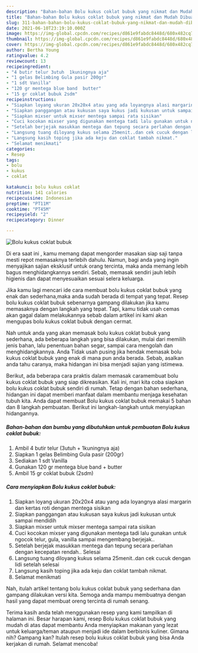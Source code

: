 ```yaml
---
description: "Bahan-bahan Bolu kukus coklat bubuk yang nikmat dan Mudah Dibuat"
title: "Bahan-bahan Bolu kukus coklat bubuk yang nikmat dan Mudah Dibuat"
slug: 311-bahan-bahan-bolu-kukus-coklat-bubuk-yang-nikmat-dan-mudah-dibuat
date: 2021-06-10T23:19:10.000Z
image: https://img-global.cpcdn.com/recipes/d861e9fabdc8448d/680x482cq70/bolu-kukus-coklat-bubuk-foto-resep-utama.jpg
thumbnail: https://img-global.cpcdn.com/recipes/d861e9fabdc8448d/680x482cq70/bolu-kukus-coklat-bubuk-foto-resep-utama.jpg
cover: https://img-global.cpcdn.com/recipes/d861e9fabdc8448d/680x482cq70/bolu-kukus-coklat-bubuk-foto-resep-utama.jpg
author: Bertha Young
ratingvalue: 4.2
reviewcount: 13
recipeingredient:
- "4 butir telur 3utuh  1kuningnya aja"
- "1 gelas Belimbing Gula pasir 200gr"
- "1 sdt Vanilla"
- "120 gr mentega blue band  butter"
- "15 gr coklat bubuk 2sdm"
recipeinstructions:
- "Siapkan loyang ukuran 20x20x4 atau yang ada loyangnya alasi margarin dan kertas roti dengan mentega sisikan"
- "Siapkan panggangan atau kukusan saya kukus jadi kukusan untuk sampai mendidih"
- "Siapkan mixser untuk mixser mentega sampai rata sisikan"
- "Cuci kocokan mixser yang digunakan mentega tadi lalu gunakan untuk ngocok telur, gula, vanilla sampai mengembang berjejak.."
- "Setelah berjejak masukkan mentega dan tepung secara perlahan dengan kecepatan rendah.. Selesai"
- "Langsung tuang diloyang kukus selama 25menit..dan cek cucuk dengan lidi setelah selesai"
- "Langsung kasih toping jika ada keju dan coklat tambah nikmat."
- "Selamat menikmati"
categories:
- Resep
tags:
- bolu
- kukus
- coklat

katakunci: bolu kukus coklat 
nutrition: 141 calories
recipecuisine: Indonesian
preptime: "PT11M"
cooktime: "PT45M"
recipeyield: "2"
recipecategory: Dinner

---
```



![Bolu kukus coklat bubuk](https://img-global.cpcdn.com/recipes/d861e9fabdc8448d/680x482cq70/bolu-kukus-coklat-bubuk-foto-resep-utama.jpg)

Di era  saat ini , kamu memang dapat mengorder masakan siap saji tanpa mesti repot memasaknya terlebih dahulu. Namun, bagi anda yang ingin menyajikan sajian eksklusif untuk orang tercinta, maka anda memang lebih bagus menghidangkannya sendiri. Sebab, memasak sendiri jauh lebih higienis dan dapat menyesuaikan sesuai selera keluarga.

Jika kamu lagi mencari ide cara membuat bolu kukus coklat bubuk yang enak dan sederhana,maka anda sudah berada di tempat yang tepat. Resep bolu kukus coklat bubuk  sebenarnya gampang dilakukan jika kamu memasaknya dengan langkah yang tepat. Tapi, kamu tidak usah cemas akan gagal dalam melakukannya 
sebab dalam artikel ini kami akan mengupas bolu kukus coklat bubuk dengan cermat.  



Nah untuk anda yang akan memasak bolu kukus coklat bubuk yang sederhana, ada beberapa langkah yang bisa dilakukan, mulai dari memilih jenis bahan, lalu penentuan bahan segar, sampai cara mengolah dan menghidangkannya. Anda Tidak usah pusing jika hendak memasak bolu kukus coklat bubuk yang enak di mana pun anda berada. Sebab, asalkan anda  tahu caranya, maka hidangan ini bisa menjadi sajian yang istimewa.

Berikut, ada beberapa cara praktis  dalam memasak caramembuat bolu kukus coklat bubuk yang siap dikreasikan. Kali ini, mari kita coba siapkan bolu kukus coklat bubuk sendiri di rumah. Tetap dengan bahan sederhana, hidangan ini dapat memberi manfaat dalam membantu menjaga kesehatan tubuh kita. Anda dapat membuat Bolu kukus coklat bubuk memakai 5 bahan dan 8 langkah pembuatan. Berikut ini langkah-langkah untuk menyiapkan hidangannya.

<!--inarticleads1-->

##### Bahan-bahan dan bumbu yang dibutuhkan untuk pembuatan Bolu kukus coklat bubuk:

1. Ambil 4 butir telur (3utuh + 1kuningnya aja)
1. Siapkan 1 gelas Belimbing Gula pasir (200gr)
1. Sediakan 1 sdt Vanilla
1. Gunakan 120 gr mentega blue band + butter
1. Ambil 15 gr coklat bubuk (2sdm)




<!--inarticleads2-->

##### Cara menyiapkan Bolu kukus coklat bubuk:

1. Siapkan loyang ukuran 20x20x4 atau yang ada loyangnya alasi margarin dan kertas roti dengan mentega sisikan
1. Siapkan panggangan atau kukusan saya kukus jadi kukusan untuk sampai mendidih
1. Siapkan mixser untuk mixser mentega sampai rata sisikan
1. Cuci kocokan mixser yang digunakan mentega tadi lalu gunakan untuk ngocok telur, gula, vanilla sampai mengembang berjejak..
1. Setelah berjejak masukkan mentega dan tepung secara perlahan dengan kecepatan rendah.. Selesai
1. Langsung tuang diloyang kukus selama 25menit..dan cek cucuk dengan lidi setelah selesai
1. Langsung kasih toping jika ada keju dan coklat tambah nikmat.
1. Selamat menikmati




Nah, itulah artikel tentang  bolu kukus coklat bubuk  yang sederhana dan gampang dilakukan versi kita. Semoga anda mampu membuatnya dengan hasil yang dapat membuat oreng tercinta di rumah senang. 

Terima kasih anda telah menggunakan resep yang kami tampilkan di halaman ini. Besar harapan kami, resep  Bolu kukus coklat bubuk yang mudah di atas dapat membantu Anda menyiapkan makanan yang lezat untuk keluarga/teman ataupun menjadi ide dalam berbisnis kuliner. Gimana nih? Gampang kan? Itulah resep bolu kukus coklat bubuk yang bisa Anda kerjakan di rumah. Selamat mencoba!

